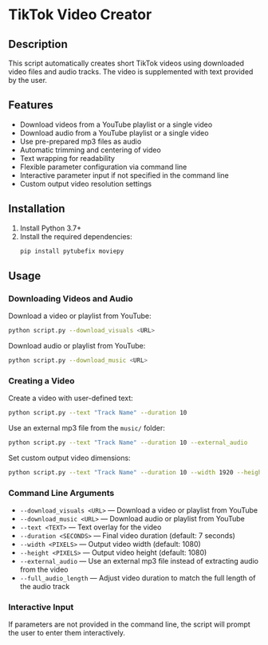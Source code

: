 # TikTok Video Creator

## Description
This script automatically creates short TikTok videos using downloaded video files and audio tracks. The video is supplemented with text provided by the user.

## Features
- Download videos from a YouTube playlist or a single video
- Download audio from a YouTube playlist or a single video
- Use pre-prepared mp3 files as audio
- Automatic trimming and centering of video
- Text wrapping for readability
- Flexible parameter configuration via command line
- Interactive parameter input if not specified in the command line
- Custom output video resolution settings

## Installation
1. Install Python 3.7+
2. Install the required dependencies:
   ```bash
   pip install pytubefix moviepy
   ```

## Usage

### Downloading Videos and Audio
Download a video or playlist from YouTube:
```bash
python script.py --download_visuals <URL>
```
Download audio or playlist from YouTube:
```bash
python script.py --download_music <URL>
```

### Creating a Video
Create a video with user-defined text:
```bash
python script.py --text "Track Name" --duration 10
```
Use an external mp3 file from the `music/` folder:
```bash
python script.py --text "Track Name" --duration 10 --external_audio
```
Set custom output video dimensions:
```bash
python script.py --text "Track Name" --duration 10 --width 1920 --height 1080
```

### Command Line Arguments
- `--download_visuals <URL>` — Download a video or playlist from YouTube
- `--download_music <URL>` — Download audio or playlist from YouTube
- `--text <TEXT>` — Text overlay for the video
- `--duration <SECONDS>` — Final video duration (default: 7 seconds)
- `--width <PIXELS>` — Output video width (default: 1080)
- `--height <PIXELS>` — Output video height (default: 1080)
- `--external_audio` — Use an external mp3 file instead of extracting audio from the video
- `--full_audio_length` — Adjust video duration to match the full length of the audio track

### Interactive Input
If parameters are not provided in the command line, the script will prompt the user to enter them interactively.

